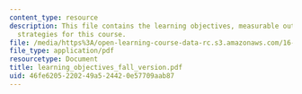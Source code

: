 ```yaml
---
content_type: resource
description: This file contains the learning objectives, measurable outcomes and assessment
  strategies for this course.
file: /media/https%3A/open-learning-course-data-rc.s3.amazonaws.com/16-01-unified-engineering-i-ii-iii-iv-fall-2005-spring-2006/46fe6205220249a524420e57709aab87_learning_objectives_fall_version.pdf
file_type: application/pdf
resourcetype: Document
title: learning_objectives_fall_version.pdf
uid: 46fe6205-2202-49a5-2442-0e57709aab87
---
```

